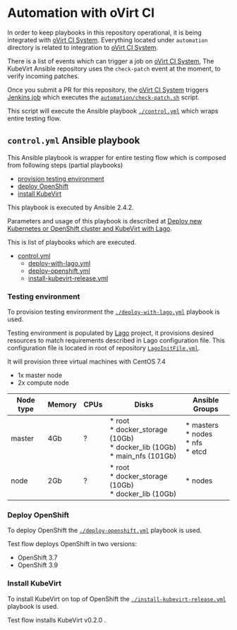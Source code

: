# Automation with oVirt CI

In order to keep playbooks in this repository operational,
it is being integrated with [oVirt CI System][ovirt-ci-system-doc].
Everything located under `automation` directory is related to integration
to [oVirt CI System][ovirt-ci-system-doc].

There is a list of events which can trigger a job on [oVirt CI System][ovirt-ci-system-doc],
The KubeVirt Ansible repository uses the `check-patch` event at the moment,
to verify incoming patches.

Once you submit a PR for this repository, the [oVirt CI System][ovirt-ci-system-doc]
triggers [Jenkins job](http://jenkins.ovirt.org/blue/organizations/jenkins/kubevirt_kubevirt-ansible_standard-check-pr/activity)
which executes the [`automation/check-patch.sh`](./check-patch.sh) script.

This script will execute the Ansible playbook [`./control.yml`](../control.yml)
which wraps entire testing flow.


## `control.yml` Ansible playbook

This Ansible playbook is wrapper for entire testing flow which is composed from
following steps (partial playbooks)
* [provision testing environment](#testing-environment)
* [deploy OpenShift](#deploy-openshift)
* [install KubeVirt](#install-kubevirt)

This playbook is executed by Ansible 2.4.2.

Parameters and usage of this playbook is described at
[Deploy new Kubernetes or OpenShift cluster and KubeVirt with Lago](../README.md#deploy-new-kubernetes-or-openshift-cluster-and-kubevirt-with-lago).

This is list of playbooks which are executed.
* [control.yml](../control.yml)
  * [deploy-with-lago.yml](../deploy-with-lago.yml)
  * [deploy-openshift.yml](../deploy-openshift.yml)
  * [install-kubevirt-release.yml](../install-kubevirt-release.yml)

### Testing environment

To provision testing environment the [`./deploy-with-lago.yml`](../deploy-with-lago.yml) playbook is used.

Testing environment is populated by
[Lago](https://github.com/lago-project/lago) project, it provisions desired
resources to match requirements described in Lago configuration file.
This configuration file is located in root of repository
[`LagoInitFile.yml`](../LagoInitFile.yml).

It will provision three virtual machines with CentOS 7.4
* 1x master node
* 2x compute node


| Node type | Memory | CPUs | Disks | Ansible Groups |
| ---- | ---- | ---- | ---- | ---- |
| master | 4Gb | ? | * root<br> * docker\_storage (10Gb)<br> * docker\_lib (10Gb)<br> * main\_nfs (101Gb) | * masters<br> * nodes<br> * nfs<br> * etcd |
| node   | 2Gb | ? | * root<br> * docker\_storage (10Gb)<br> * docker\_lib (10Gb) | * nodes |


### Deploy OpenShift

To deploy OpenShift the [`./deploy-openshift.yml`](../deploy-openshift.yml) playbook is used.

Test flow deploys OpenShift in two versions:

* OpenShift 3.7
* OpenShift 3.9

### Install KubeVirt

To install KubeVirt on top of  OpenShift the [`./install-kubevirt-release.yml`](../install-kubevirt-release.yml) playbook is used.

Test flow installs KubeVirt v0.2.0 .

[ovirt-ci-system-doc]: http://ovirt-infra-docs.readthedocs.io/en/latest/CI/Build_and_test_standards/index.html
